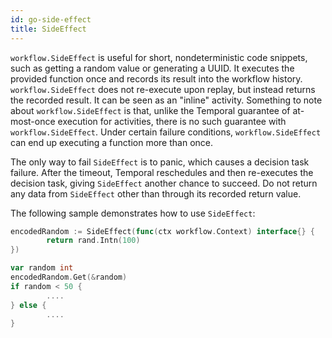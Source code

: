 ```yaml
---
id: go-side-effect
title: SideEffect
---
```


`workflow.SideEffect` is useful for short, nondeterministic code snippets, such as getting a random
value or generating a UUID. It executes the provided function once and records its result into the
workflow history. `workflow.SideEffect` does not re-execute upon replay, but instead returns the
recorded result. It can be seen as an "inline" activity. Something to note about `workflow.SideEffect`
is that, unlike the Temporal guarantee of at-most-once execution for activities, there is no such
guarantee with `workflow.SideEffect`. Under certain failure conditions, `workflow.SideEffect` can
end up executing a function more than once.

The only way to fail `SideEffect` is to panic, which causes a decision task failure. After the
timeout, Temporal reschedules and then re-executes the decision task, giving `SideEffect` another chance
to succeed. Do not return any data from `SideEffect` other than through its recorded return value.

The following sample demonstrates how to use `SideEffect`:

```go
encodedRandom := SideEffect(func(ctx workflow.Context) interface{} {
        return rand.Intn(100)
})

var random int
encodedRandom.Get(&random)
if random < 50 {
        ....
} else {
        ....
}
```
